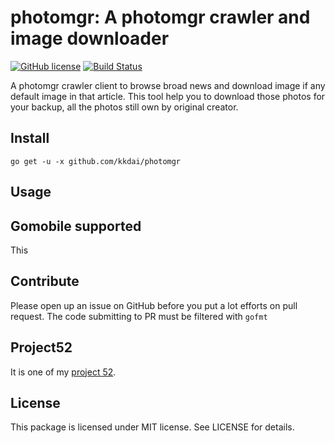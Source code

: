 photomgr: A photomgr crawler and image downloader
======================
[![GitHub license](https://img.shields.io/badge/license-MIT-blue.svg)](https://raw.githubusercontent.com/kkdai/photomgr/master/LICENSE) [![Build Status](https://travis-ci.org/kkdai/photomgr.svg)](https://travis-ci.org/kkdai/photomgr)


A photomgr crawler client to browse broad news and download image if any default image in that article. This tool help you to download those photos for your backup, all the photos still own by original creator. 


Install
--------------

    go get -u -x github.com/kkdai/photomgr

Usage
---------------------




Gomobile supported
--------------

This
     

Contribute
---------------

Please open up an issue on GitHub before you put a lot efforts on pull request.
The code submitting to PR must be filtered with `gofmt`


Project52
---------------

It is one of my [project 52](https://github.com/kkdai/project52).


License
---------------

This package is licensed under MIT license. See LICENSE for details.
